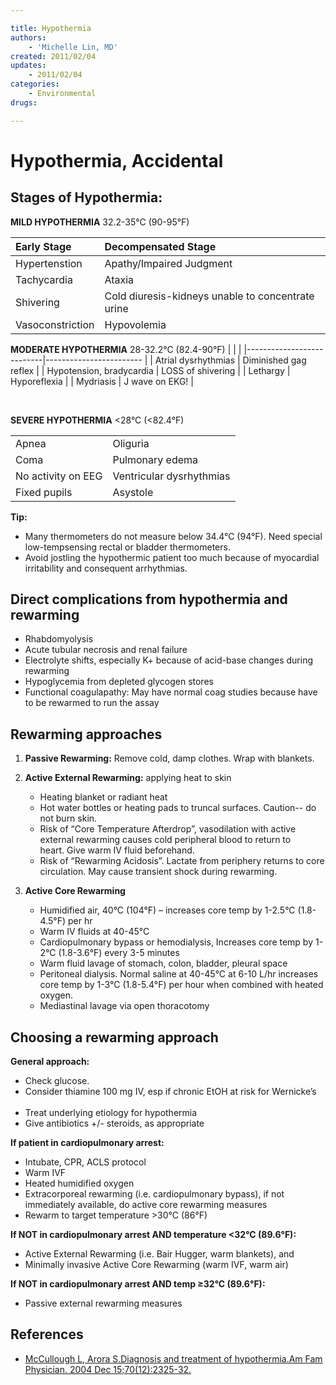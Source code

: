 ```yaml
---

title: Hypothermia
authors:
    - 'Michelle Lin, MD'
created: 2011/02/04
updates:
    - 2011/02/04
categories:
    - Environmental
drugs: 

---
```



# Hypothermia, Accidental

## Stages of Hypothermia:

**MILD HYPOTHERMIA** 32.2-35°C (90-95°F) 

| Early Stage      | Decompensated Stage                                |
| :-------------   | :-------------                                     |
| Hypertenstion    | Apathy/Impaired Judgment                           |
| Tachycardia      | Ataxia                                             |
| Shivering        | Cold diuresis-kidneys unable to concentrate urine  |
| Vasoconstriction | Hypovolemia                                        |


**MODERATE HYPOTHERMIA** 28-32.2°C (82.4-90°F)
|                           |                         |
|---------------------------|------------------------ |
| Atrial dysrhythmias       | Diminished gag reflex   |
| Hypotension, bradycardia  | LOSS of shivering       |
| Lethargy                  | Hyporeflexia            |
| Mydriasis                 | J wave on EKG!          |

[](https://d2p53dh3qxfm0x.cloudfront.net/uploads/img/1jx/5/m/920b06f8-6c2f-51d7-a568-926fb05392db/640.png) 

**SEVERE HYPOTHERMIA** &lt;28°C (&lt;82.4°F)

|                     |                           |
|---------------------|---------------------------|
| Apnea               | Oliguria                  |       
| Coma                | Pulmonary edema           |
| No activity on EEG  | Ventricular dysrhythmias  |
| Fixed pupils        | Asystole                  |

**Tip:**

-   Many thermometers do not measure below 34.4°C (94°F). Need special low-tempsensing rectal or bladder thermometers.
-   Avoid jostling the hypothermic patient too much because of myocardial irritability and consequent arrhythmias.

## Direct complications from hypothermia and rewarming

-   Rhabdomyolysis
-   Acute tubular necrosis and renal failure
-   Electrolyte shifts, especially K+ because of acid-base changes during rewarming
-   Hypoglycemia from depleted glycogen stores
-   Functional coagulapathy: May have normal coag studies because have to be rewarmed to run the assay

## Rewarming approaches

1.  **Passive Rewarming:** Remove cold, damp clothes. Wrap with blankets.
2.  **Active External Rewarming:** applying heat to skin
    -   Heating blanket or radiant heat
    -   Hot water bottles or heating pads to truncal surfaces. Caution-- do not burn skin.
    -   Risk of “Core Temperature Afterdrop”, vasodilation with active external rewarming causes cold peripheral blood to return to heart. Give warm IV fluid beforehand.
    -   Risk of “Rewarming Acidosis”. Lactate from periphery returns to core circulation. May cause transient shock during rewarming.

3.  **Active Core Rewarming**

    -   Humidified air, 40°C (104°F) – increases core temp by 1-2.5°C (1.8-4.5°F) per hr
    -   Warm IV fluids at 40-45°C
    -   Cardiopulmonary bypass or hemodialysis, Increases core temp by 1-2°C (1.8-3.6°F) every 3-5 minutes
    -   Warm fluid lavage of stomach, colon, bladder, pleural space
    -   Peritoneal dialysis. Normal saline at 40-45°C at 6-10 L/hr increases core temp by 1-3°C (1.8-5.4°F) per hour when combined with heated oxygen.
    -   Mediastinal lavage via open thoracotomy

## Choosing a rewarming approach

**General approach:**

-   Check glucose.    
-   Consider thiamine 100 mg IV, esp if chronic EtOH at risk for Wernicke’s    
-   Treat underlying etiology for hypothermia 
-   Give antibiotics +/- steroids, as appropriate   

**If patient in cardiopulmonary arrest:**

-   Intubate, CPR, ACLS protocol
-   Warm IVF
-   Heated humidified oxygen
-   Extracorporeal rewarming (i.e. cardiopulmonary bypass), if not immediately available, do active core rewarming measures
-   Rewarm to target temperature &gt;30°C (86°F)


**If NOT in cardiopulmonary arrest AND temperature &lt;32°C (89.6°F):**

-   Active External Rewarming (i.e. Bair Hugger, warm blankets), and
-   Minimally invasive Active Core Rewarming (warm IVF, warm air)


**If NOT in cardiopulmonary arrest AND temp ≥32°C (89.6°F):**

-   Passive external rewarming measures    

## References

-   [McCullough L, Arora S.Diagnosis and treatment of hypothermia.Am Fam Physician. 2004 Dec 15;70(12):2325-32.](http://www.ncbi.nlm.nih.gov/pubmed/?term=15617296)
